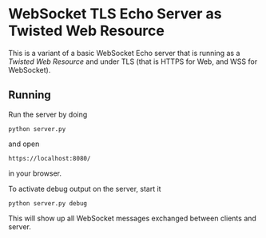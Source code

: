 WebSocket TLS Echo Server as Twisted Web Resource
=================================================

This is a variant of a basic WebSocket Echo server that is running as a *Twisted Web Resource* and under TLS (that is HTTPS for Web, and WSS for WebSocket).

Running
-------

Run the server by doing

    python server.py

and open

    https://localhost:8080/

in your browser.

To activate debug output on the server, start it

    python server.py debug

This will show up all WebSocket messages exchanged between clients and server.
